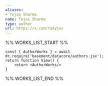 ```yaml
---
aliases:
- Tejas Sharma
name: Tejas Sharma
type: author
url: https://x.com/taayjus
---
```



%% WORKS_LIST_START %%

```datacorejsx
const { AuthorWorks } = await dc.require('basement/datacore/authors.jsx');
return function View() {
    return <AuthorWorks/>
}
```
%% WORKS_LIST_END %%